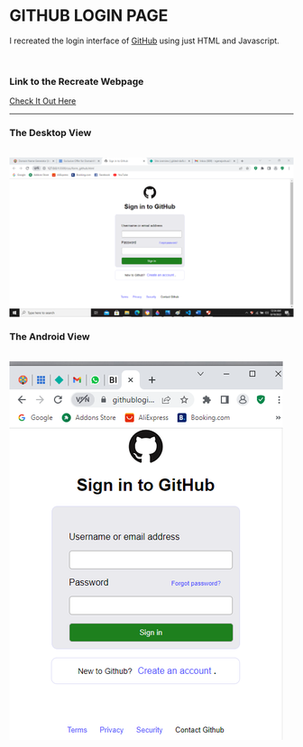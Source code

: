 # GITHUB LOGIN PAGE
<p>I recreated the login interface of <a href="https//github.com">GitHub<a> using just HTML and Javascript.</p>
<br>
<h3>Link to the Recreate Webpage</h3>
<a href="https://githubloginpage.netlify.app/">Check It Out Here<a>
<hr>
<h3>The Desktop View</h3>
<br>
<img src="/images/desktop.png">
<br>
<h3>The Android View</h3>
<br>
<img src="/images/android.png">
